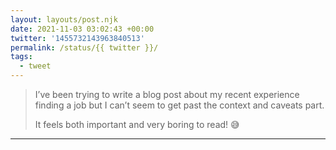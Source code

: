```yaml
---
layout: layouts/post.njk
date: 2021-11-03 03:02:43 +00:00
twitter: '1455732143963840513'
permalink: /status/{{ twitter }}/
tags: 
  - tweet
---
```


> I’ve been trying to write a blog post about my recent experience finding a job but I can’t seem to get past the context and caveats part.
> 
> It feels both important and very boring to read! 😅

---

